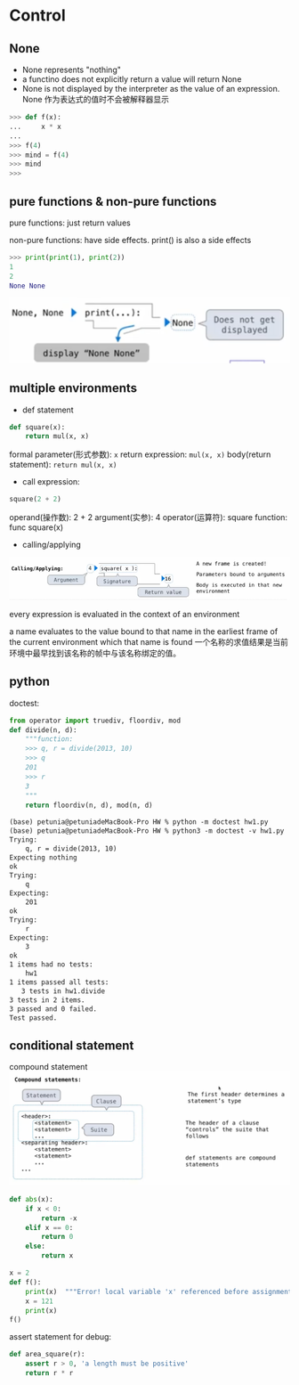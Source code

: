 # Control

## None

- None represents "nothing"
- a functino does not explicitly return a value will return None
- None is not displayed by the interpreter as the value of an expression. None 作为表达式的值时不会被解释器显示

```py
>>> def f(x):
...     x * x
... 
>>> f(4)
>>> mind = f(4)
>>> mind
>>> 
```

## pure functions & non-pure functions

pure functions: just return values


non-pure functions: have side effects. print() is also a side effects

```py
>>> print(print(1), print(2))
1
2
None None
```

![Alt text](assets/lec3/image.png)


## multiple environments

- def statement
```py
def square(x):
    return mul(x, x)
```
formal parameter(形式参数): `x`
return expression: `mul(x, x)`
body(return statement): `return mul(x, x)`

- call expression: 
```py
square(2 + 2)
```
operand(操作数): 2 + 2
argument(实参): 4
operator(运算符): square
function: func square(x)

- calling/applying

![Alt text](assets/lec3/image-1.png)

every expression is evaluated in the context of an environment

a name evaluates to the value bound to that name in the earliest frame of the current environment which that name is found
一个名称的求值结果是当前环境中最早找到该名称的帧中与该名称绑定的值。


## python


doctest:

```py
from operator import truediv, floordiv, mod
def divide(n, d):
    """function:
    >>> q, r = divide(2013, 10)
    >>> q
    201
    >>> r
    3
    """
    return floordiv(n, d), mod(n, d)
```
```shell
(base) petunia@petuniadeMacBook-Pro HW % python -m doctest hw1.py
(base) petunia@petuniadeMacBook-Pro HW % python3 -m doctest -v hw1.py
Trying:
    q, r = divide(2013, 10)
Expecting nothing
ok
Trying:
    q
Expecting:
    201
ok
Trying:
    r
Expecting:
    3
ok
1 items had no tests:
    hw1
1 items passed all tests:
   3 tests in hw1.divide
3 tests in 2 items.
3 passed and 0 failed.
Test passed.
```

## conditional statement

compound statement
![Alt text](assets/lec3/image-2.png)

```py
def abs(x):
    if x < 0:
        return -x
    elif x == 0:
        return 0
    else:
        return x
```

```py
x = 2
def f():
    print(x)  """Error! local variable 'x' referenced before assignment"""
    x = 121
    print(x)
f()   
```


assert statement for debug:

```py
def area_square(r):
	assert r > 0, 'a length must be positive'
	return r * r
```


